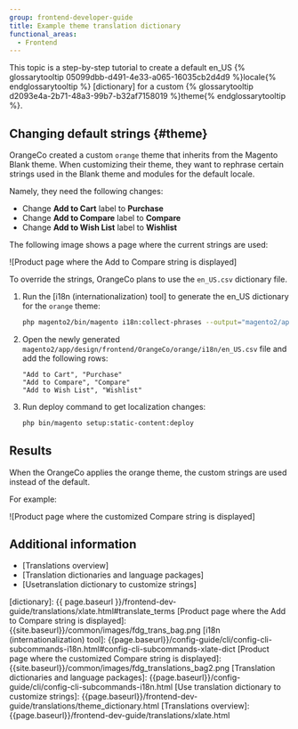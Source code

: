 ```yaml
---
group: frontend-developer-guide
title: Example theme translation dictionary
functional_areas:
  - Frontend
---
```


This topic is a step-by-step tutorial to create a default en_US {% glossarytooltip 05099dbb-d491-4e33-a065-16035cb2d4d9 %}locale{% endglossarytooltip %} [dictionary] for a custom {% glossarytooltip d2093e4a-2b71-48a3-99b7-b32af7158019 %}theme{% endglossarytooltip %}. 

## Changing default strings {#theme}

OrangeCo created a custom `orange` theme that inherits from the Magento Blank theme. When customizing their theme, they want to rephrase certain strings used in the Blank theme and modules for the default locale. 

Namely, they need the following changes:
-   Change **Add to Cart** label to **Purchase**
-   Change **Add to Compare** label to **Compare**
-   Change **Add to Wish List** label to **Wishlist**


The following image shows a page where the current strings are used:

![Product page where the Add to Compare string is displayed]

To override the strings, OrangeCo plans to use the `en_US.csv` dictionary file. 

1. Run the [i18n (internationalization) tool] to generate the en_US dictionary for the `orange` theme:
    ```bash
    php magento2/bin/magento i18n:collect-phrases --output="magento2/app/design/frontend/OrangeCo/orange/i18n/en_US.csv" magento2/app/design/frontend/OrangeCo/orange
    ```
1. Open the newly generated `magento2/app/design/frontend/OrangeCo/orange/i18n/en_US.csv` file and add the following rows:
    ```text
    "Add to Cart", "Purchase"
    "Add to Compare", "Compare"
    "Add to Wish List", "Wishlist"
    ```
1. Run deploy command to get localization changes:

    ```bash
    php bin/magento setup:static-content:deploy
    ```

## Results 

When the OrangeCo applies the orange theme, the custom strings are used instead of the default. 

For example:

![Product page where the customized Compare string is displayed]

##  Additional information 

-   [Translations overview]
-   [Translation dictionaries and language packages]
-   [Usetranslation dictionary to customize strings]


[dictionary]: {{ page.baseurl }}/frontend-dev-guide/translations/xlate.html#translate_terms
[Product page where the Add to Compare string is displayed]: {{site.baseurl}}/common/images/fdg_trans_bag.png
[i18n (internationalization) tool]: {{page.baseurl}}/config-guide/cli/config-cli-subcommands-i18n.html#config-cli-subcommands-xlate-dict
[Product page where the customized Compare string is displayed]: {{site.baseurl}}/common/images/fdg_translations_bag2.png
[Translation dictionaries and language packages]: {{page.baseurl}}/config-guide/cli/config-cli-subcommands-i18n.html
[Use translation dictionary to customize strings]: {{page.baseurl}}/frontend-dev-guide/translations/theme_dictionary.html
[Translations overview]: {{page.baseurl}}/frontend-dev-guide/translations/xlate.html
